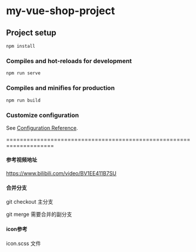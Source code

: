 # my-vue-shop-project

## Project setup
```
npm install
```

### Compiles and hot-reloads for development
```
npm run serve
```

### Compiles and minifies for production
```
npm run build
```

### Customize configuration
See [Configuration Reference](https://cli.vuejs.org/config/).


====================================================================
#### 参考视频地址
https://www.bilibili.com/video/BV1EE411B7SU

#### 合并分支
git checkout 主分支

git merge 需要合并的副分支

#### icon参考
icon.scss 文件